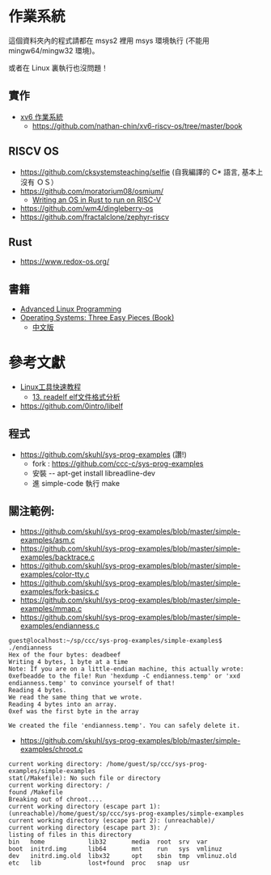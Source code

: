 # 作業系統

這個資料夾內的程式請都在 msys2 裡用 msys 環境執行 (不能用 mingw64/mingw32 環境)。

或者在 Linux 裏執行也沒問題！



## 實作

* [xv6 作業系統](../project/xv6)
    * https://github.com/nathan-chin/xv6-riscv-os/tree/master/book

## RISCV OS

* https://github.com/cksystemsteaching/selfie (自我編譯的 C* 語言, 基本上沒有 ＯＳ）
* https://github.com/moratorium08/osmium/
    * [Writing an OS in Rust to run on RISC-V](https://gist.github.com/cb372/5f6bf16ca0682541260ae52fc11ea3bb)
* https://github.com/wm4/dingleberry-os
* https://github.com/fractalclone/zephyr-riscv

## Rust

* https://www.redox-os.org/

## 書籍

* [Advanced Linux Programming](http://discourse-production.oss-cn-shanghai.aliyuncs.com/original/3X/f/4/f4c905949ecd71ab2889b4fd10b1e11910b67460.pdf)
* [Operating Systems: Three Easy Pieces (Book)](http://pages.cs.wisc.edu/~remzi/OSTEP/)
    * [中文版](https://github.com/remzi-arpacidusseau/ostep-translations/tree/master/chinese)


# 參考文獻

* [Linux工具快速教程](https://linuxtools-rst.readthedocs.io/zh_CN/latest/index.html)
    * [13. readelf elf文件格式分析](https://linuxtools-rst.readthedocs.io/zh_CN/latest/tool/readelf.html)
* https://github.com/0intro/libelf

## 程式

* https://github.com/skuhl/sys-prog-examples (讚!)
    * fork : https://github.com/ccc-c/sys-prog-examples
    * 安裝 -- apt-get install libreadline-dev
    * 進 simple-code 執行 make

## 關注範例:

* https://github.com/skuhl/sys-prog-examples/blob/master/simple-examples/asm.c
* https://github.com/skuhl/sys-prog-examples/blob/master/simple-examples/backtrace.c
* https://github.com/skuhl/sys-prog-examples/blob/master/simple-examples/color-tty.c
* https://github.com/skuhl/sys-prog-examples/blob/master/simple-examples/fork-basics.c
* https://github.com/skuhl/sys-prog-examples/blob/master/simple-examples/mmap.c
* https://github.com/skuhl/sys-prog-examples/blob/master/simple-examples/endianness.c

```
guest@localhost:~/sp/ccc/sys-prog-examples/simple-examples$ ./endianness
Hex of the four bytes: deadbeef
Writing 4 bytes, 1 byte at a time
Note: If you are on a little-endian machine, this actually wrote: 0xefbeadde to the file! Run 'hexdump -C endianness.temp' or 'xxd endianness.temp' to convince yourself of that!
Reading 4 bytes.
We read the same thing that we wrote.
Reading 4 bytes into an array.
0xef was the first byte in the array

We created the file 'endianness.temp'. You can safely delete it.

```

* https://github.com/skuhl/sys-prog-examples/blob/master/simple-examples/chroot.c

```
current working directory: /home/guest/sp/ccc/sys-prog-examples/simple-examples
stat(/Makefile): No such file or directory
current working directory: /
found /Makefile
Breaking out of chroot....
current working directory (escape part 1): (unreachable)/home/guest/sp/ccc/sys-prog-examples/simple-examples
current working directory (escape part 2): (unreachable)/
current working directory (escape part 3): /
listing of files in this directory
bin   home            lib32       media  root  srv  var
boot  initrd.img      lib64       mnt    run   sys  vmlinuz
dev   initrd.img.old  libx32      opt    sbin  tmp  vmlinuz.old
etc   lib             lost+found  proc   snap  usr

```